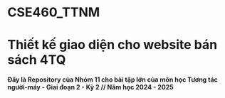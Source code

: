 # CSE460_TTNM

# Thiết kế giao diện cho website bán sách 4TQ

**Đây là Repository của Nhóm 11 cho bài tập lớn của môn học Tương tác người-máy - Giai đoạn 2 - Kỳ 2 // Năm học 2024 - 2025**
